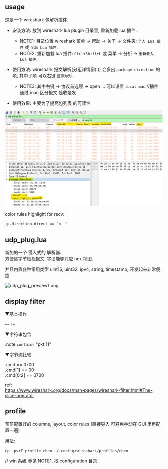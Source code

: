 
## usage

这是一个 wireshark 包解析插件.

- 安装方法: 放到 wireshark lua plugin 目录里, 重新加载 lua 插件.

  - NOTE1: 目录位置 wireshark 菜单 -> 帮助 -> 关于 -> 文件夹: `个人 Lua 插件` 或 `全局 Lua 插件`.
  - NOTE2: 重新加载 lua 插件: `Ctrl+Shift+L` 或 菜单 -> 分析 -> `重新载入 Lua 插件`.

- 使用方法:
wireshark 报文解析(分组详情窗口) 会多出 `package direction` 的项, 其中子项 可以右键 `显示为列`.

  - NOTE3: 其中右键 -> 协议首选项 -> open ..: 可以设置 `local mac` //插件通过 mac 区分报文 是收是发


- 使用效果:
主要为了提高包列表 的可读性

![preview1.png](plugin_preview1.png)


color rules highlight for recv:

    ip.direction.direct == "<--"

## udp_plug.lua
新加的一个 侵入式的 解析器.  
方便逐字节检视报文, 字段能够对应 hex 视图.  

并且内置各种常用类型 uint16, uint32, ipv4, string, timestamp; 开发起来非常便捷.


![udp_plug_preview1.png](udp_plug_preview1.png)

## display filter

▼基本操作

 `==` `!=`

▼字符串包含

 .note `contains` "pkt:11"

▼字节流比较  

 .cmd == 0700  
 .cmd[1] == 00  
 .cmd[0:2] == 0700

ref:  
https://www.wireshark.org/docs/man-pages/wireshark-filter.html#The-slice-operator

## profile
预前配置好的 columns, layout, color rules (直接导入 可避免手动在 GUI 里再配置一遍)

用法:

    cp -pvrT profile_chen ~/.config/wireshark/profiles/chen

// win 系统 参见 NOTE1, 找 configuration 目录
